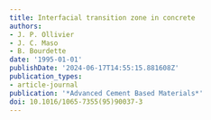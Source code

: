```yaml
---
title: Interfacial transition zone in concrete
authors:
- J. P. Ollivier
- J. C. Maso
- B. Bourdette
date: '1995-01-01'
publishDate: '2024-06-17T14:55:15.881608Z'
publication_types:
- article-journal
publication: '*Advanced Cement Based Materials*'
doi: 10.1016/1065-7355(95)90037-3
---
```

